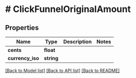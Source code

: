 # # ClickFunnelOriginalAmount

## Properties

Name | Type | Description | Notes
------------ | ------------- | ------------- | -------------
**cents** | **float** |  |
**currency_iso** | **string** |  |

[[Back to Model list]](../../README.md#models) [[Back to API list]](../../README.md#endpoints) [[Back to README]](../../README.md)
